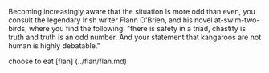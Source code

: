 Becoming increasingly aware that the situation
 is more odd than even, you consult the legendary
  Irish writer Flann O'Brien, and his novel at-swim-two-birds,
   where you find the following: "there
    is safety in a triad, chastity is truth and truth is an odd 
number. And your statement that kangaroos are not human is highly 
debatable."

choose to eat [flan] (../flan/flan.md) 